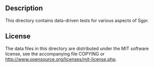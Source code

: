 Description
------------

This directory contains data-driven tests for various aspects of Sgpr.

License
--------

The data files in this directory are distributed under the MIT software
license, see the accompanying file COPYING or
http://www.opensource.org/licenses/mit-license.php.

